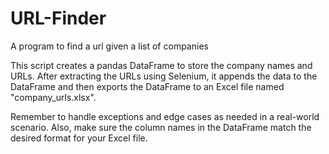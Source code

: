 # URL-Finder
A program to find a url given a list of companies



This script creates a pandas DataFrame to store the company names and URLs. After extracting the URLs using Selenium, it appends the data to the DataFrame and then exports the DataFrame to an Excel file named "company_urls.xlsx".

Remember to handle exceptions and edge cases as needed in a real-world scenario. Also, make sure the column names in the DataFrame match the desired format for your Excel file.
